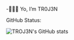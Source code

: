 -👻✌🏻 Yo, I’m TR0J3N

GitHub Status:

![TROJ3N's GitHub stats](https://github-readme-stats.vercel.app/api?TR0J3N=TR0J3N&show_icons=true&theme=tokyonight)


